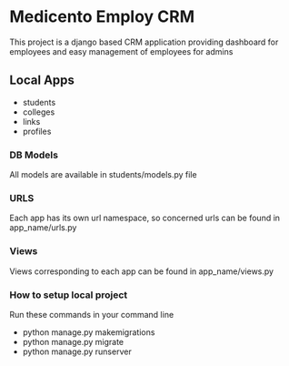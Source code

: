 # Medicento Employ CRM

This project is a django based CRM application providing dashboard for employees and easy management of employees for admins

## Local Apps

* students
* colleges
* links
* profiles

### DB Models

All models are available in students/models.py file

### URLS

Each app has its own url namespace, so concerned urls can be found in app_name/urls.py

### Views

Views corresponding to each app can be found in app_name/views.py


### How to setup local project
Run these commands in your command line

* python manage.py makemigrations
* python manage.py migrate
* python manage.py runserver